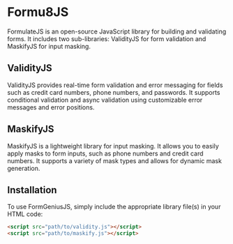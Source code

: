 # Formu8JS

FormulateJS is an open-source JavaScript library for building and validating forms. It includes two sub-libraries: ValidityJS for form validation and MaskifyJS for input masking.

## ValidityJS

ValidityJS provides real-time form validation and error messaging for fields such as credit card numbers, phone numbers, and passwords. It supports conditional validation and async validation using customizable error messages and error positions.

## MaskifyJS

MaskifyJS is a lightweight library for input masking. It allows you to easily apply masks to form inputs, such as phone numbers and credit card numbers. It supports a variety of mask types and allows for dynamic mask generation.

## Installation

To use FormGeniusJS, simply include the appropriate library file(s) in your HTML code:

```html
<script src="path/to/validity.js"></script>
<script src="path/to/maskify.js"></script>
```
